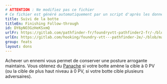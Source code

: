 ```yaml
---
# ATTENTION : Ne modifiez pas ce fichier
# Ce fichier est généré automatiquement par un script d'après les données du module Foundry VTT officiel et de sa traduction
title: Suivi de la botte
titleEn: Finishing Follow-through
id: DY6pNO3GzHeKSxmQ
urlFr: https://gitlab.com/pathfinder-fr/foundryvtt-pathfinder2-fr/-/blob/master/data/feats/DY6pNO3GzHeKSxmQ.htm
urlEn: https://gitlab.com/hooking/foundry-vtt---pathfinder-2e/-/blob/master/packs/data/feats.db/finishing-follow-through.json
group: feats
layout: dons
---
```

Achever un ennemi vous permet de conserver une posture arrogante maintains. Vous obtenez du [Panache](../class-features/panache.md) si votre botte amène la cible à 0 PV (ou la cible de plus haut niveau à 0 PV, si votre botte cible plusieurs adversaires).


